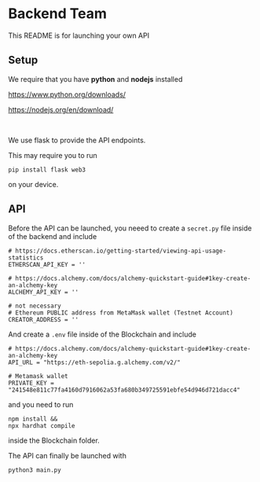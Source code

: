# Backend Team

This README is for launching your own API

## Setup
We require that you have <b>python</b> and <b>nodejs</b> installed

https://www.python.org/downloads/

https://nodejs.org/en/download/ 

<br>

We use flask to provide the API endpoints. 

This may require you to run
```
pip install flask web3
```
on your device.


## API

Before the API can be launched, you neeed to create a `secret.py` file inside of the backend and include
```
# https://docs.etherscan.io/getting-started/viewing-api-usage-statistics
ETHERSCAN_API_KEY = ''

# https://docs.alchemy.com/docs/alchemy-quickstart-guide#1key-create-an-alchemy-key
ALCHEMY_API_KEY = ''

# not necessary
# Ethereum PUBLIC address from MetaMask wallet (Testnet Account)
CREATOR_ADDRESS = ''
```

And create a `.env` file inside of the Blockchain and include
```
# https://docs.alchemy.com/docs/alchemy-quickstart-guide#1key-create-an-alchemy-key
API_URL = "https://eth-sepolia.g.alchemy.com/v2/"

# Metamask wallet
PRIVATE_KEY = "241548e811c77fa4160d7916062a53fa680b349725591ebfe54d946d721dacc4"
```

and you need to run
```
npm install &&
npx hardhat compile
```
inside the Blockchain folder.

The API can finally be launched with 
```
python3 main.py
```

